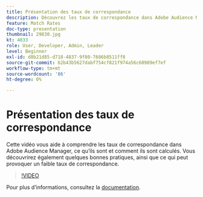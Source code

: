 ```yaml
---
title: Présentation des taux de correspondance
description: Découvrez les taux de correspondance dans Adobe Audience Manager, ce qu’ils sont et comment ils sont calculés. Découvrez également les bonnes pratiques, ainsi que ce qui peut entraîner un faible taux de correspondance.
feature: Match Rates
doc-type: presentation
thumbnail: 29830.jpg
kt: 4033
role: User, Developer, Admin, Leader
level: Beginner
exl-id: d8b21d85-d718-4837-9f80-7686b8511ff8
source-git-commit: 62b43b5627dabf754cf821f974a56c60989ef7ef
workflow-type: tm+mt
source-wordcount: '86'
ht-degree: 0%

---
```


# Présentation des taux de correspondance

Cette vidéo vous aide à comprendre les taux de correspondance dans Adobe Audience Manager, ce qu’ils sont et comment ils sont calculés. Vous découvrirez également quelques bonnes pratiques, ainsi que ce qui peut provoquer un faible taux de correspondance.

>[!VIDEO](https://video.tv.adobe.com/v/29830/?quality=12)

Pour plus d’informations, consultez la [documentation](https://experienceleague.adobe.com/docs/audience-manager/user-guide/features/addressable-audiences.html).
